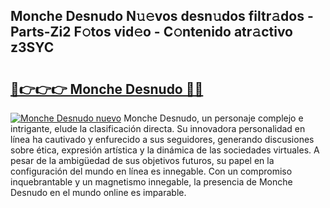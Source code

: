 ## Monche Desnudo N𝚞𝚎vos desn𝚞dos filtr𝚊dos - Parts-Zi2 F𝚘tos vid𝚎o - C𝚘ntenido atr𝚊ctivo z3SYC

# <h2><a href="http://mb74uh.tromn.icu/?c=Monche+Desnudo">🔗👉👉👉 Monche Desnudo 🔗🔗</a></h2>

[![Monche Desnudo nuevo](https://i.imgur.com/pEAQMta.gif)](http://mb74uh.tromn.icu/?c=Monche+Desnudo)
Monche Desnudo, un personaje complejo e intrigante, elude la clasificación directa. Su innovadora personalidad en línea ha cautivado y enfurecido a sus seguidores, generando discusiones sobre ética, expresión artística y la dinámica de las sociedades virtuales. A pesar de la ambigüedad de sus objetivos futuros, su papel en la configuración del mundo en línea es innegable. Con un compromiso inquebrantable y un magnetismo innegable, la presencia de Monche Desnudo en el mundo online es imparable.
